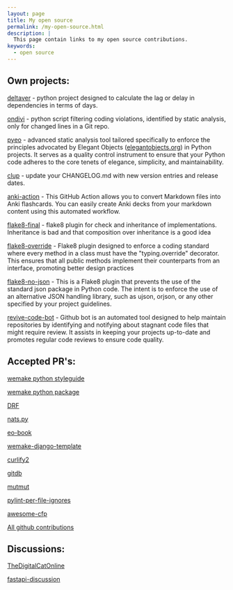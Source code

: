 ```yaml
---
layout: page
title: My open source
permalink: /my-open-source.html
description: |
  This page contain links to my open source contributions.
keywords:
  - open source
---
```


## Own projects:

[deltaver](https://github.com/blablatdinov/deltaver) - python project designed to calculate the lag or delay in dependencies in terms of days.

[ondivi](https://github.com/blablatdinov/ondivi) - python script filtering coding violations, identified by static analysis, only for changed lines in a Git repo.

[pyeo](https://github.com/blablatdinov/pyeo) - advanced static analysis tool tailored specifically to enforce the principles advocated by Elegant Objects ([elegantobjects.org](https://elegantobjects.org)) in Python projects. It serves as a quality control instrument to ensure that your Python code adheres to the core tenets of elegance, simplicity, and maintainability.

[clup](https://github.com/blablatdinov/clup) - update your CHANGELOG.md with new version entries and release dates.

[anki-action](https://github.com/blablatdinov/anki-action) - This GitHub Action allows you to convert Markdown files into Anki flashcards. You can easily create Anki decks from your markdown content using this automated workflow.

[flake8-final](https://github.com/blablatdinov/flake8-final) - flake8 plugin for check and inheritance of implementations. Inheritance is bad and that composition over inheritance is a good idea

[flake8-override](https://github.com/blablatdinov/flake8-override) - Flake8 plugin designed to enforce a coding standard where every method in a class must have the "typing.override" decorator. This ensures that all public methods implement their counterparts from an interface, promoting better design practices

[flake8-no-json](https://github.com/blablatdinov/flake8-no-json) - This is a Flake8 plugin that prevents the use of the standard json package in Python code. The intent is to enforce the use of an alternative JSON handling library, such as ujson, orjson, or any other specified by your project guidelines.

[revive-code-bot](https://github.com/blablatdinov/revive-code-bot) - Github bot is an automated tool designed to help maintain repositories by identifying and notifying about stagnant code files that might require review. It assists in keeping your projects up-to-date and promotes regular code reviews to ensure code quality.

## Accepted PR's:

[wemake python styleguide](https://github.com/wemake-services/wemake-python-styleguide/pulls?q=is%3Apr+author%3Ablablatdinov+is%3Aclosed)

[wemake python package](https://github.com/wemake-services/wemake-python-package/pulls?q=is%3Apr+is%3Aclosed+author%3Ablablatdinov)

[DRF](https://github.com/encode/django-rest-framework/pulls?q=is%3Apr+author%3Ablablatdinov+is%3Aclosed)

[nats.py](https://github.com/nats-io/nats.py/pulls?q=is%3Apr+author%3Ablablatdinov+is%3Aclosed)

[eo-book](https://github.com/objectionary/eo-book/pulls?q=is%3Apr+is%3Aclosed+author%3Ablablatdinov)

[wemake-django-template](https://github.com/wemake-services/wemake-django-template/pulls?q=is%3Apr+is%3Aclosed+author%3Ablablatdinov)

[curlify2](https://github.com/marcuxyz/curlify2/pulls?q=is%3Apr+is%3Aclosed+author%3Ablablatdinov)

[gitdb](https://github.com/gitpython-developers/gitdb/pulls?q=is%3Apr+is%3Aclosed+author%3Ablablatdinov)

[mutmut](https://github.com/boxed/mutmut/pulls?q=is%3Apr+is%3Aclosed+author%3Ablablatdinov)

[pylint-per-file-ignores](https://github.com/christopherpickering/pylint-per-file-ignores/pulls?q=is%3Apr+is%3Aclosed+author%3Ablablatdinov)

[awesome-cfp](https://github.com/yegor256/awesome-cfp/pulls?q=is%3Apr+is%3Aclosed+author%3Ablablatdinov)

[All github contributions](https://github.com/search?q=-owner%3Ablablatdinov+author%3Ablablatdinov&type=pullrequests&p=4)

## Discussions:

[TheDigitalCatOnline](https://github.com/TheDigitalCatOnline/blog_source/issues/14)

[fastapi-discussion](https://github.com/tiangolo/fastapi/discussions/8033)
